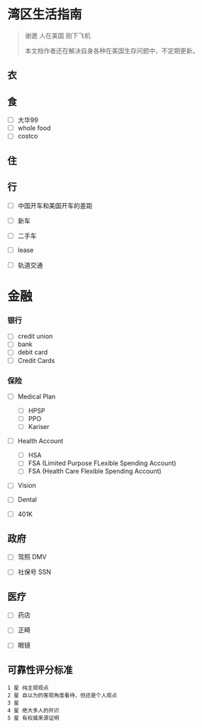 # 湾区生活指南

> 谢邀 人在美国 刚下飞机
>
> 本文档作者还在解决自身各种在美国生存问题中，不定期更新。



## 衣



## 食

- [ ] 大华99
- [ ] whole food 
- [ ] costco

## 住



## 行

- [ ] 中国开车和美国开车的差距
- [ ] 新车
- [ ] 二手车
- [ ] lease 
- [ ] 轨道交通




# 金融

### 银行

- [ ] credit union
- [ ] bank
- [ ] debit card
- [ ] Credit Cards

###  保险

- [ ] Medical Plan

  - [ ] HPSP
  - [ ] PPO
  - [ ] Kariser

- [ ] Health Account

  - [ ] HSA
  - [ ] FSA (Limited Purpose FLexible Spending Account)
  - [ ] FSA (Health Care Flexible Spending Account)

- [ ] Vision

- [ ] Dental

- [ ] 401K

  

## 政府

- [ ] 驾照 DMV
- [ ] 社保号 SSN



## 医疗

- [ ] 药店
- [ ] 正畸
- [ ] 眼镜





## 可靠性评分标准

```
1 星 纯主观观点
2 星 自以为的客观角度看待，但还是个人观点
3 星 
4 星 绝大多人的共识
5 星 有权威来源证明
```



##
